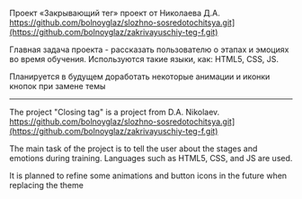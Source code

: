 Проект «Закрывающий тег» проект от Николаева Д.А. https://github.com/bolnoyglaz/slozhno-sosredotochitsya.git](https://github.com/bolnoyglaz/zakrivayuschiy-teg-f.git)

Главная задача проекта - рассказать пользователю о этапах и эмоциях во время обучения. Используются такие языки, как: HTML5, CSS, JS.

Планируется в будущем доработать некоторые анимации и иконки кнопок при замене темы

------------------------------------------------------------------

The project "Closing tag" is a project from D.A. Nikolaev. https://github.com/bolnoyglaz/slozhno-sosredotochitsya.git](https://github.com/bolnoyglaz/zakrivayuschiy-teg-f.git)

The main task of the project is to tell the user about the stages and emotions during training. Languages such as HTML5, CSS, and JS are used.

It is planned to refine some animations and button icons in the future when replacing the theme
